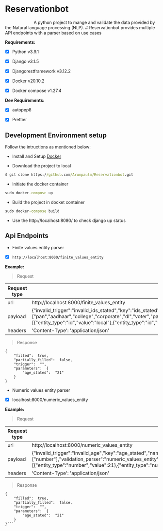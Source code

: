 # Reservationbot

&nbsp;&nbsp;&nbsp;&nbsp;&nbsp;&nbsp;&nbsp;&nbsp;&nbsp;&nbsp;&nbsp;&nbsp;&nbsp;&nbsp;&nbsp;&nbsp;&nbsp;&nbsp;&nbsp;&nbsp;&nbsp;&nbsp;&nbsp;&nbsp;A python project to mange and validate the data provided by the Natural language processing (NLP). # Reservationbot provides multiple API endpoints with a parser based on use cases

**Requirements:**

- [x] Python v3.9.1

- [x] Django v3.1.5

- [x] Djangorestframework v3.12.2

- [x] Docker v20.10.2

- [x] Docker compose v1.27.4

**Dev Requirements:**

- [x] autopep8

- [x] Prettier

## Development Environment setup

Follow the intructions as mentioned below:

- Install and Setup [Docker](https://docs.docker.com/engine/install/)

- Download the project to local

```cmd
$ git clone https://github.com/Arunpaulm/Reservationbot.git
```

- Initiate the docker container

```cmd
sudo docker-compose up
```

- Build the project in docket container

```cmd
sudo docker-compose build
```

- Use the http://localhost:8080/ to check django up status

## Api Endpoints

- Finite values entity parser

- [x] `http://localhost:8000/finite_values_entity`

**Example:**

> Request

| Request type | POST                                                                                                                                                                                                                                                                                                                                                                          |
| ------------ | ----------------------------------------------------------------------------------------------------------------------------------------------------------------------------------------------------------------------------------------------------------------------------------------------------------------------------------------------------------------------------- |
| url          | http://localhost:8000/finite_values_entity                                                                                                                                                                                                                                                                                                                                    |
| payload      | {"invalid_trigger":"invalid_ids_stated","key":"ids_stated","name":"govt_id","reuse":true,"support_multiple":false,"pick_first":true,"supported_values":["pan","aadhaar","college","corporate","dl","voter","passport","local"],"type":["id"],"validation_parser":"finite_values_entity","values":[{"entity_type":"id","value":"local"},{"entity_type":"id","value":"other"}]} |
| headers      | 'Content-Type': 'application/json'                                                                                                                                                                                                                                                                                                                                            |

> Response

```response
{
	"filled":  true,
	"partially_filled":  false,
	"trigger":  "",
	"parameters":  {
		"age_stated":  "21"
	}
}
```

- Numeric values entity parser

- [x] localhost:8000/numeric_values_entity

**Example:**

> Request

| Request type | POST                                                                                                                                                                                                                                                                                                                     |
| ------------ | ------------------------------------------------------------------------------------------------------------------------------------------------------------------------------------------------------------------------------------------------------------------------------------------------------------------------ |
| url          | http://localhost:8000/numeric_values_entity                                                                                                                                                                                                                                                                              |
| payload      | {"invalid_trigger":"invalid_age","key":"age_stated","name":"age","reuse":true,"pick_first":true,"support_multiple":false,"type":["number"],"validation_parser":"numeric_values_entity","constraint":"x>=18 and x<=30","var_name":"x","values":[{"entity_type":"number","value":21},{"entity_type":"number","value":21}]} |
| headers      | 'Content-Type': 'application/json'                                                                                                                                                                                                                                                                                       |

> Response

````response
{
	"filled":  true,
	"partially_filled":  false,
	"trigger":  "",
	"parameters":  {
		"age_stated":  "21"
	}
}```
````
